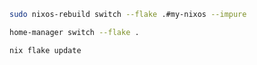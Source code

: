 ```bash
sudo nixos-rebuild switch --flake .#my-nixos --impure
```

```bash
home-manager switch --flake .
```

```bash
nix flake update
```
